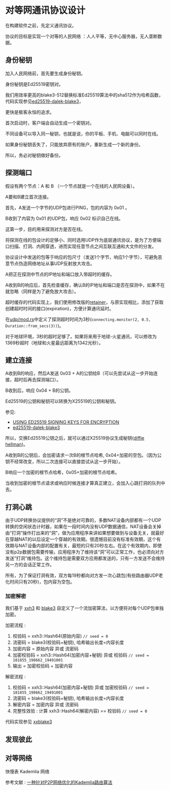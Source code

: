 # 对等网通讯协议设计

在构建软件之前，先定义通讯协议。

协议的目标是实现一个对等的人民网络 ：人人平等，无中心服务器，无人垄断数据。

## 身份秘钥

加入人民网络前，首先要生成身份秘钥。

身份秘钥是Ed25519密钥对。

我们用效率更高的blake3-512替换标准Ed25519算法中的sha512作为哈希函数，代码实现参见[ed25519-dalek-blake3](https://github.com/rmw-dart/ed25519-dalek-blake3/blob/master/src/blake3_512.rs)，

更快是极客永恒的追求。

首次启动时，客户端会自动生成一个密钥对。

不同设备可以导入同一秘钥，也就是说，你的平板、手机、电脑可以同时在线。

如果身份秘钥丢失了，只能放弃原有的账户，重新生成一个新的身份。

所以，务必对秘钥做好备份。

## 探测端口

假设有两个节点：A 和 B （一个节点就是一个在线的人民网设备）。

A要和B建立首次连接。

首先，A发送一个字节的UDP包进行PING，包的内容为 0x01 。

B收到了内容为 0x01 的UDP包，响应 0x02 标识自己在线。

这第一步，目的用来探测对方是否在线。

将探测在线的包设计的足够小、同时选用UDP作为底层通讯协议，是为了方便端口扫描、打洞、内网穿透，进而实现任意节点之间互联互通和大文件的分发。

协议设计中发送的包等于响应的包尺寸（发送1个字节，响应1个字节），可避免恶意节点伪造网络地址从事UDP反射放大攻击。

A把正在探测中节点的IP地址和端口放入带超时的缓存。

A收到B的响应后，首先检查缓存，确认B的IP地址和端口是否在探测中，如果不在就忽略（同样是为了避免放大攻击）。

超时缓存的代码实现上，我们使用修改版的[retainer](https://github.com/gcxfd/retainer)，与原实现相比，添加了获取创建超时时间的接口(expiration)，方便计算通讯延时。

在[udp/mod.rs](https://github.com/rmw-link/rust/blob/master/src/udp/mod.rs#L19)中定义了探测超时时间为3秒(`connecting.monitor(2, 0.5, Duration::from_secs(3))`)。

对于地球环境，3秒的超时足够了。如果将来用于地球-火星通讯，可以修改为1369秒超时（地球和火星最远距离为1342光秒）。

## 建立连接 

A收到B的响应，然后A发送 0x03 + A的公钥给B（可以先尝试从这一步开始连接，超时后再去探测端口）。

B收到后，响应 0x04 + B的公钥。

Ed25519的公钥和秘钥可以转换为X25519的公钥和秘钥。

参见:

  * [USING ED25519 SIGNING KEYS FOR ENCRYPTION](https://blog.filippo.io/using-ed25519-keys-for-encryption/)
  * [ed25519-dalek-blake3](https://github.com/rmw-dart/ed25519-dalek-blake3/commit/3ea98e4403942b328b1deedf322619622e4503a7)

所以，交换Ed25519公钥之后，就可以通过X25519协议生成秘钥([diffie hellman](https://zh.wikipedia.org/wiki/%E8%BF%AA%E8%8F%B2-%E8%B5%AB%E7%88%BE%E6%9B%BC%E5%AF%86%E9%91%B0%E4%BA%A4%E6%8F%9B))。

A收到B的公钥后，会加密请求一次B的根节点哈希, 0x04+加密的空包。（因为公钥不经常改变，所以二次连接可以直接尝试从这一步开始）。

B响应一个加密的根节点哈希，0x05+加密的根节点哈希。

当收到加密的根节点请求或响应时候连接才算真正建立，会加入心跳打洞的队列中去。

## 打洞心跳

由于UDP转换协议提供的“洞”不是绝对可靠的，多数NAT设备内部都有一个UDP转换的空闲状态计时器，如果在一段时间内没有UDP数据通信，NAT设备会关掉由“打洞”操作打出来的“洞”，做为应用程序来讲如果想要做到与设备无关，就最好在穿越NAT的以后设定一个穿越的有效期。很遗憾目前没有标准有效期，这个有效期与NAT设备内部的配置有关，最短的只有20秒左右。在这个有效期内，即使没有p2p数据包需要传输，应用程序为了维持该“洞”可以正常工作，也必须向对方发送“打洞”维持包。这个维持包是需要双方应用都发送的，只有一方发送不会维持另一方的会话正常工作。

所有，为了保证打洞有效，双方每19秒都向对方发一次心跳包(有些路由器UDP老化时间只有20秒)，包内容为空包。

### 加密解密

我们基于 [xxh3](https://crates.io/crates/twox-hash) 和 [blake3](https://crates.io/crates/blake3) 自定义了一个流加密算法，以方便将对每个UDP包单独加密。

加密流程 :

  1. 校验码 = xxh3::Hash64(原始内容) `// seed = 0`
  1. 流密码 = blake3(校验码+秘钥), 哈希输出长度=内容长度
  1. 加密内容 = 原始内容 异或 流密码
  1. 加密校验码 = xxh3::Hash64(加密内容+秘钥) 异或 校验码 `// seed = 181855_198662_19491001`
  1. 输出 = 加密校验码 + 加密内容

解密流程 :

  1. 校验码 = xxh3::Hash64(加密内容+秘钥) 异或 加密校验码 `// seed = 181855_198662_19491001`
  1. 流密码 = blake3(校验码+秘钥), 哈希输出长度=内容长度
  1. 解密内容 = 加密内容 异或 流密码
  1. 完整性效验 : 计算 xxh3::Hash64(解密内容) == 校验码 `// seed = 0`

代码实现参见 [xxblake3](https://docs.rs/crate/xxblake3)

## 发现彼此

## 对等网络

快慢表 Kademlia 网络

参考文献 : [一种针对P2P网络优化的Kademlia路由算法](/pdf/P2P-Kademlia.pdf)








